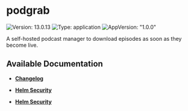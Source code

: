 # podgrab

![Version: 13.0.13](https://img.shields.io/badge/Version-13.0.13-informational?style=flat-square) ![Type: application](https://img.shields.io/badge/Type-application-informational?style=flat-square) ![AppVersion: "1.0.0"](https://img.shields.io/badge/AppVersion-"1.0.0"-informational?style=flat-square)

A self-hosted podcast manager to download episodes as soon as they become live.

## Available Documentation

- [**Changelog**](CHANGELOG)

- [**Helm Security**](container-security)

- [**Helm Security**](helm-security)

